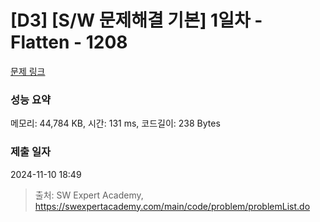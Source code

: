 # [D3] [S/W 문제해결 기본] 1일차 - Flatten - 1208 

[문제 링크](https://swexpertacademy.com/main/code/problem/problemDetail.do?contestProbId=AV139KOaABgCFAYh) 

### 성능 요약

메모리: 44,784 KB, 시간: 131 ms, 코드길이: 238 Bytes

### 제출 일자

2024-11-10 18:49



> 출처: SW Expert Academy, https://swexpertacademy.com/main/code/problem/problemList.do